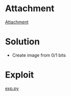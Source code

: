 # Attachment

[Attachment](share.zip)

# Solution

- Create image from 0/1 bits

# Exploit

[exp.py](exp.py)
